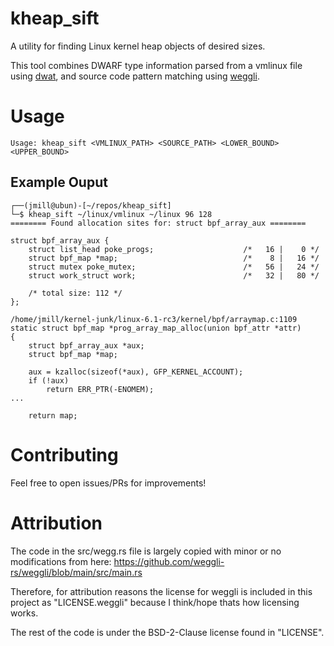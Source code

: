 # kheap_sift

A utility for finding Linux kernel heap objects of desired sizes.

This tool combines DWARF type information parsed from a vmlinux file using [dwat](https://github.com/zolutal/dwat), and source code pattern matching using [weggli](https://github.com/weggli-rs/weggli).

# Usage

`Usage: kheap_sift <VMLINUX_PATH> <SOURCE_PATH> <LOWER_BOUND> <UPPER_BOUND>`

## Example Ouput

```
┌──(jmill@ubun)-[~/repos/kheap_sift]
└─$ kheap_sift ~/linux/vmlinux ~/linux 96 128
======== Found allocation sites for: struct bpf_array_aux ========

struct bpf_array_aux {
    struct list_head poke_progs;                	/*   16 |    0 */
    struct bpf_map *map;                        	/*    8 |   16 */
    struct mutex poke_mutex;                    	/*   56 |   24 */
    struct work_struct work;                    	/*   32 |   80 */

    /* total size: 112 */
};

/home/jmill/kernel-junk/linux-6.1-rc3/kernel/bpf/arraymap.c:1109
static struct bpf_map *prog_array_map_alloc(union bpf_attr *attr)
{
	struct bpf_array_aux *aux;
	struct bpf_map *map;

	aux = kzalloc(sizeof(*aux), GFP_KERNEL_ACCOUNT);
	if (!aux)
		return ERR_PTR(-ENOMEM);
...

	return map;
```

# Contributing

Feel free to open issues/PRs for improvements!

# Attribution

The code in the src/wegg.rs file is largely copied with minor or no modifications from here:
https://github.com/weggli-rs/weggli/blob/main/src/main.rs

Therefore, for attribution reasons the license for weggli is included in this project as "LICENSE.weggli" because I think/hope thats how licensing works.

The rest of the code is under the BSD-2-Clause license found in "LICENSE".
